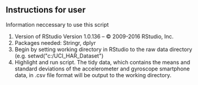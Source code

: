 ##  Instructions for user    
Information neccessary to use this script
1. Version of RStudio Version 1.0.136 – © 2009-2016 RStudio, Inc.
2. Packages needed: Stringr, dplyr
3. Begin by setting working directory in RStudio to the raw data directory (e.g. setwd("c:/UCI_HAR_Dataset")
4. Highlight and run script. The tidy data, which contains the means and standard deviations of the 
   accelerometer and gyroscope smartphone data, in .csv file format will be output to the working directory.
